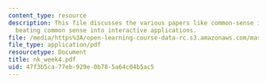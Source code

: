 ```yaml
---
content_type: resource
description: This file discusses the various papers like common-sense interfaces and
  beating common sense into interactive applications.
file: /media/https%3A/open-learning-course-data-rc.s3.amazonaws.com/mas-961-ambient-intelligence-spring-2005/47f3b5ca77eb929e0b785a64c04b5ac5_nk_week4.pdf
file_type: application/pdf
resourcetype: Document
title: nk_week4.pdf
uid: 47f3b5ca-77eb-929e-0b78-5a64c04b5ac5
---
```

